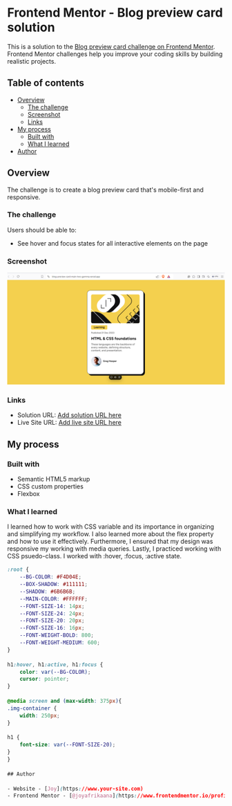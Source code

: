 # Frontend Mentor - Blog preview card solution

This is a solution to the [Blog preview card challenge on Frontend Mentor](https://www.frontendmentor.io/challenges/blog-preview-card-ckPaj01IcS). Frontend Mentor challenges help you improve your coding skills by building realistic projects. 

## Table of contents

- [Overview](#overview)
  - [The challenge](#the-challenge)
  - [Screenshot](#screenshot)
  - [Links](#links)
- [My process](#my-process)
  - [Built with](#built-with)
  - [What I learned](#what-i-learned)
- [Author](#author)


## Overview
 The challenge is to create a blog preview card that's mobile-first and responsive. 

### The challenge

Users should be able to:

- See hover and focus states for all interactive elements on the page

### Screenshot

![](./screenshot.png)

### Links

- Solution URL: [Add solution URL here](https://your-solution-url.com)
- Live Site URL: [Add live site URL here](https://blog-preview-card-main-two-gamma.vercel.app/)

## My process

### Built with

- Semantic HTML5 markup
- CSS custom properties
- Flexbox

### What I learned

I learned how to work with CSS variable and its importance in organizing and simplifying my workflow. I also learned more about the flex property and how to use it effectively. Furthermore, I ensured that my design was responsive my working with media queries. Lastly, I practiced working with CSS psuedo-class. I worked with :hover, :focus, :active state. 

```css
:root {
    --BG-COLOR: #F4D04E;
    --BOX-SHADOW: #111111;
    --SHADOW: #6B6B6B;
    --MAIN-COLOR: #FFFFFF;
    --FONT-SIZE-14: 14px;
    --FONT-SIZE-24: 24px;
    --FONT-SIZE-20: 20px;
    --FONT-SIZE-16: 16px;
    --FONT-WEIGHT-BOLD: 800;
    --FONT-WEIGHT-MEDIUM: 600;
}

h1:hover, h1:active, h1:focus {
    color: var(--BG-COLOR);
    cursor: pointer;
}

@media screen and (max-width: 375px){ 
.img-container {
    width: 250px;
}

h1 {
    font-size: var(--FONT-SIZE-20);
}
}

## Author

- Website - [Joy](https://www.your-site.com)
- Frontend Mentor - [@joyafrikaana](https://www.frontendmentor.io/profile/yourusername)

